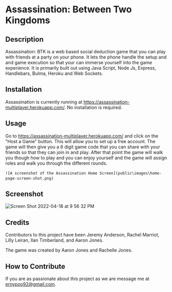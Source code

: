 # Assassination: Between Two Kingdoms

## Description

Assassination: BTK is a web based social deduction game that you can play with friends at a party on your phone. It lets the phone handle the setup and and game execution so that your can immerse yourself into the game experience. It is primarily built out using Java Script, Node Js, Express, Handlebars, Bulma, Heroku and Web Sockets. 

## Installation

Assassination is currently running at https://assassination-multiplayer.herokuapp.com/. No installation is required.

## Usage

Go to https://assassination-multiplayer.herokuapp.com/ and click on the "Host a Game" button. This will allow you to set up a free account. The game will then give you a 6 digit game code that you can share with your friends so that they can join in and play. After that point the game will walk you though how to play and you can enjoy yourself and the game will assign roles and walk you through the different rounds.


    ![A screenshot of the Assassination Home Screen](public\images\home-page-screen-shot.png)

## Screenshot
<img width="1440" alt="Screen Shot 2022-04-18 at 9 56 32 PM" src="https://user-images.githubusercontent.com/93904532/163917210-00cf268b-758a-4cd8-87ef-66a5783ea515.png">

## Credits

Contributors to this project have been Jeremy Anderson, Rachel Marriot, Lilly Leiran, Ilan Timberland, and Aaron Jones.

The game was created by Aaron Jones and Rachelle Jones.


## How to Contribute

If you are as passionate about this project as we are message me at ernypoo92@gmail.com.

